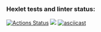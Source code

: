 ### Hexlet tests and linter status:
[![Actions Status](https://github.com/JoeCapHuang/python-project-49/actions/workflows/hexlet-check.yml/badge.svg)](https://github.com/JoeCapHuang/python-project-49/actions)
<a href="https://codeclimate.com/github/JoeCapHuang/python-project-49/maintainability"><img src="https://api.codeclimate.com/v1/badges/a0c6b2cb0ea0b5d1fecd/maintainability" /></a>
[![asciicast](https://asciinema.org/a/3qi0RxCTbpsxR2TREET320IPl.svg)](https://asciinema.org/a/3qi0RxCTbpsxR2TREET320IPl)

